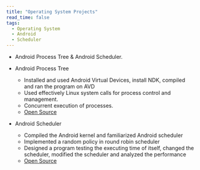 ```yaml
---
title: "Operating System Projects"
read_time: false
tags:
  - Operating System
  - Android
  - Scheduler
---
```


* Android Process Tree & Android Scheduler.

* Android Process Tree
  * Installed and used Android Virtual Devices, install NDK, compiled and ran the program on AVD
  * Used effectively Linux system calls for process control and management.
  * Concurrent execution of processes.
  * [Open Source](https://github.com/lanouyu/pstree)

* Android Scheduler
  * Compiled the Android kernel and familiarized Android scheduler
  * Implemented a random policy in round robin scheduler
  * Designed a program testing the executing time of itself, changed the scheduler, modified the scheduler and analyzed the performance
  * [Open Source](https://github.com/lanouyu/Android-Scheduler)
